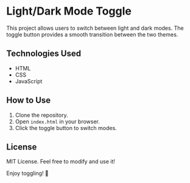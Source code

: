 # Light/Dark Mode Toggle

This project allows users to switch between light and dark modes. The toggle button provides a smooth transition between the two themes.

## Technologies Used
- HTML
- CSS
- JavaScript

## How to Use
1. Clone the repository.
2. Open `index.html` in your browser.
3. Click the toggle button to switch modes.

## License
MIT License. Feel free to modify and use it!

Enjoy toggling! 🌟
